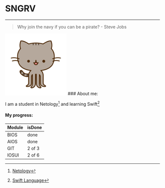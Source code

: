 # SNGRV
---
> Why join the navy if you can be a pirate? - Steve Jobs

<img src="octopusheen.png" alt="drawing" width="200"/>
### About me: 

I am a student in Netology[^1] and learning Swift[^2]

#### My progress:

| Module | isDone |
| --- | --- |
| BIOS| done |
| AIOS | done |
| GIT | 2 of 3 |
| IOSUI | 2 of 6 |


[^1]: [Netology](netology.ru)
[^2]: [Swift Language](https://developer.apple.com/swift/)


